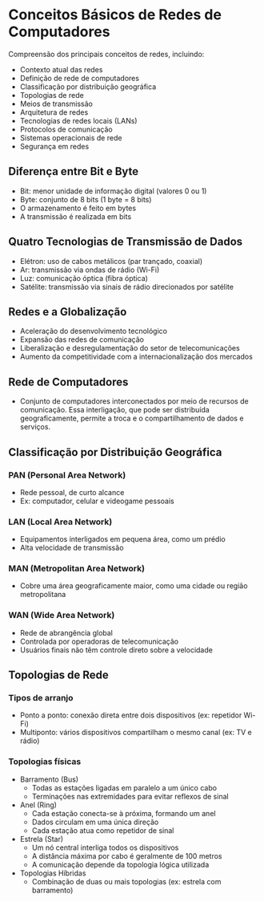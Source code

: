# Conceitos Básicos de Redes de Computadores
Compreensão dos principais conceitos de redes, incluindo:
* Contexto atual das redes
* Definição de rede de computadores
* Classificação por distribuição geográfica
* Topologias de rede
* Meios de transmissão
* Arquitetura de redes
* Tecnologias de redes locais (LANs)
* Protocolos de comunicação
* Sistemas operacionais de rede
* Segurança em redes

## Diferença entre Bit e Byte
* Bit: menor unidade de informação digital (valores 0 ou 1)
* Byte: conjunto de 8 bits (1 byte = 8 bits)
* O armazenamento é feito em bytes
* A transmissão é realizada em bits

## Quatro Tecnologias de Transmissão de Dados
* Elétron: uso de cabos metálicos (par trançado, coaxial)
* Ar: transmissão via ondas de rádio (Wi-Fi)
* Luz: comunicação óptica (fibra óptica)
* Satélite: transmissão via sinais de rádio direcionados por satélite

## Redes e a Globalização
* Aceleração do desenvolvimento tecnológico
* Expansão das redes de comunicação
* Liberalização e desregulamentação do setor de telecomunicações
* Aumento da competitividade com a internacionalização dos mercados

## Rede de Computadores
* Conjunto de computadores interconectados por meio de recursos de comunicação. Essa interligação, que pode ser distribuída geograficamente, permite a troca e o compartilhamento de dados e serviços.

## Classificação por Distribuição Geográfica
### PAN (Personal Area Network)
  * Rede pessoal, de curto alcance
  * Ex: computador, celular e videogame pessoais
### LAN (Local Area Network)
  * Equipamentos interligados em pequena área, como um prédio
  * Alta velocidade de transmissão
### MAN (Metropolitan Area Network)
  * Cobre uma área geograficamente maior, como uma cidade ou região metropolitana
### WAN (Wide Area Network)
  * Rede de abrangência global
  * Controlada por operadoras de telecomunicação
  * Usuários finais não têm controle direto sobre a velocidade
 
## Topologias de Rede
### Tipos de arranjo
* Ponto a ponto: conexão direta entre dois dispositivos (ex: repetidor Wi-Fi)
* Multiponto: vários dispositivos compartilham o mesmo canal (ex: TV e rádio)
### Topologias físicas
* Barramento (Bus)
  * Todas as estações ligadas em paralelo a um único cabo
  * Terminações nas extremidades para evitar reflexos de sinal
* Anel (Ring)
  * Cada estação conecta-se à próxima, formando um anel
  * Dados circulam em uma única direção
  * Cada estação atua como repetidor de sinal
* Estrela (Star)
  * Um nó central interliga todos os dispositivos
  * A distância máxima por cabo é geralmente de 100 metros
  * A comunicação depende da topologia lógica utilizada
* Topologias Híbridas
  * Combinação de duas ou mais topologias (ex: estrela com barramento)
